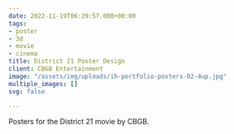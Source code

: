 ```yaml
---
date: 2022-11-19T06:29:57.000+00:00
tags:
- poster
- 3d
- movie
- cinema
title: District 21 Poster Design
client: CBGB Entertainment
image: "/assets/img/uploads/ih-portfolio-posters-02-4up.jpg"
multiple_images: []
svg: false

---
```

Posters for the District 21 movie by CBGB.